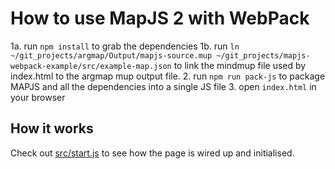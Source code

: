 # How to use MapJS 2 with WebPack

1a. run `npm install` to grab the dependencies
1b. run `ln ~/git_projects/argmap/Output/mapjs-source.mup ~/git_projects/mapjs-webpack-example/src/example-map.json` to link the mindmup file used by index.html to the argmap mup output file.
2. run `npm run pack-js` to package MAPJS and all the dependencies into a single JS file
3. open `index.html` in your browser

## How it works

Check out [src/start.js](src/start.js) to see how the page is wired up and initialised.

